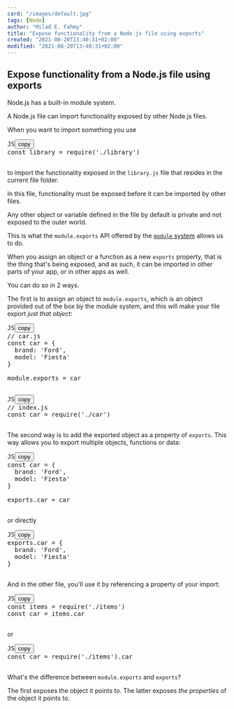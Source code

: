 ```yaml
---
card: "/images/default.jpg"
tags: [Node]
author: "Milad E. Fahmy"
title: "Expose functionality from a Node.js file using exports"
created: "2021-08-20T13:40:31+02:00"
modified: "2021-08-20T13:40:31+02:00"
---
```

<div id="___gatsby"><div style="outline:none" tabindex="-1" id="gatsby-focus-wrapper"><div class="layout-container"><main class="grid-container"><article class="article-reader"><h1 class="article-reader__headline">Expose functionality from a Node.js file using exports</h1><div><p>Node.js has a built-in module system.</p><p>A Node.js file can import functionality exposed by other Node.js files.</p><p>When you want to import something you use</p><pre class="prism-code language-js"><div class="shell-box-top"><span>JS</span><button type="button">copy</button></div><div class="token-line"><span class="token keyword">const</span><span class="token plain"> library </span><span class="token operator">=</span><span class="token plain"> </span><span class="token function">require</span><span class="token punctuation">(</span><span class="token string">'./library'</span><span class="token punctuation">)</span><span class="token plain"></span></div><div class="token-line"><span class="token plain">
</span></div></pre><p>to import the functionality exposed in the <code class="language-text">library.js</code> file that resides in the current file folder.</p><p>In this file, functionality must be exposed before it can be imported by other files.</p><p>Any other object or variable defined in the file by default is private and not exposed to the outer world.</p><p>This is what the <code class="language-text">module.exports</code> API offered by the <a href="https://nodejs.org/api/modules.html"><code class="language-text">module</code> system</a> allows us to do.</p><p>When you assign an object or a function as a new <code class="language-text">exports</code> property, that is the thing that's being exposed, and as such, it can be imported in other parts of your app, or in other apps as well.</p><p>You can do so in 2 ways.</p><p>The first is to assign an object to <code class="language-text">module.exports</code>, which is an object provided out of the box by the module system, and this will make your file export <em>just that object</em>:</p><pre class="prism-code language-js"><div class="shell-box-top"><span>JS</span><button type="button">copy</button></div><div class="token-line"><span class="token comment">// car.js</span><span class="token plain"></span></div><div class="token-line"><span class="token plain"></span><span class="token keyword">const</span><span class="token plain"> car </span><span class="token operator">=</span><span class="token plain"> </span><span class="token punctuation">{</span><span class="token plain"></span></div><div class="token-line"><span class="token plain">  brand</span><span class="token operator">:</span><span class="token plain"> </span><span class="token string">'Ford'</span><span class="token punctuation">,</span><span class="token plain"></span></div><div class="token-line"><span class="token plain">  model</span><span class="token operator">:</span><span class="token plain"> </span><span class="token string">'Fiesta'</span><span class="token plain"></span></div><div class="token-line"><span class="token plain"></span><span class="token punctuation">}</span><span class="token plain"></span></div><div class="token-line"><span class="token plain">
</span></div><div class="token-line"><span class="token plain">module</span><span class="token punctuation">.</span><span class="token property-access">exports</span><span class="token plain"> </span><span class="token operator">=</span><span class="token plain"> car</span></div><div class="token-line"><span class="token plain">
</span></div></pre><pre class="prism-code language-js"><div class="shell-box-top"><span>JS</span><button type="button">copy</button></div><div class="token-line"><span class="token comment">// index.js</span><span class="token plain"></span></div><div class="token-line"><span class="token plain"></span><span class="token keyword">const</span><span class="token plain"> car </span><span class="token operator">=</span><span class="token plain"> </span><span class="token function">require</span><span class="token punctuation">(</span><span class="token string">'./car'</span><span class="token punctuation">)</span><span class="token plain"></span></div><div class="token-line"><span class="token plain">
</span></div></pre><p>The second way is to add the exported object as a property of <code class="language-text">exports</code>. This way allows you to export multiple objects, functions or data:</p><pre class="prism-code language-js"><div class="shell-box-top"><span>JS</span><button type="button">copy</button></div><div class="token-line"><span class="token keyword">const</span><span class="token plain"> car </span><span class="token operator">=</span><span class="token plain"> </span><span class="token punctuation">{</span><span class="token plain"></span></div><div class="token-line"><span class="token plain">  brand</span><span class="token operator">:</span><span class="token plain"> </span><span class="token string">'Ford'</span><span class="token punctuation">,</span><span class="token plain"></span></div><div class="token-line"><span class="token plain">  model</span><span class="token operator">:</span><span class="token plain"> </span><span class="token string">'Fiesta'</span><span class="token plain"></span></div><div class="token-line"><span class="token plain"></span><span class="token punctuation">}</span><span class="token plain"></span></div><div class="token-line"><span class="token plain">
</span></div><div class="token-line"><span class="token plain">exports</span><span class="token punctuation">.</span><span class="token property-access">car</span><span class="token plain"> </span><span class="token operator">=</span><span class="token plain"> car</span></div><div class="token-line"><span class="token plain">
</span></div></pre><p>or directly</p><pre class="prism-code language-js"><div class="shell-box-top"><span>JS</span><button type="button">copy</button></div><div class="token-line"><span class="token plain">exports</span><span class="token punctuation">.</span><span class="token property-access">car</span><span class="token plain"> </span><span class="token operator">=</span><span class="token plain"> </span><span class="token punctuation">{</span><span class="token plain"></span></div><div class="token-line"><span class="token plain">  brand</span><span class="token operator">:</span><span class="token plain"> </span><span class="token string">'Ford'</span><span class="token punctuation">,</span><span class="token plain"></span></div><div class="token-line"><span class="token plain">  model</span><span class="token operator">:</span><span class="token plain"> </span><span class="token string">'Fiesta'</span><span class="token plain"></span></div><div class="token-line"><span class="token plain"></span><span class="token punctuation">}</span><span class="token plain"></span></div><div class="token-line"><span class="token plain">
</span></div></pre><p>And in the other file, you'll use it by referencing a property of your import:</p><pre class="prism-code language-js"><div class="shell-box-top"><span>JS</span><button type="button">copy</button></div><div class="token-line"><span class="token keyword">const</span><span class="token plain"> items </span><span class="token operator">=</span><span class="token plain"> </span><span class="token function">require</span><span class="token punctuation">(</span><span class="token string">'./items'</span><span class="token punctuation">)</span><span class="token plain"></span></div><div class="token-line"><span class="token plain"></span><span class="token keyword">const</span><span class="token plain"> car </span><span class="token operator">=</span><span class="token plain"> items</span><span class="token punctuation">.</span><span class="token property-access">car</span><span class="token plain"></span></div><div class="token-line"><span class="token plain">
</span></div></pre><p>or</p><pre class="prism-code language-js"><div class="shell-box-top"><span>JS</span><button type="button">copy</button></div><div class="token-line"><span class="token keyword">const</span><span class="token plain"> car </span><span class="token operator">=</span><span class="token plain"> </span><span class="token function">require</span><span class="token punctuation">(</span><span class="token string">'./items'</span><span class="token punctuation">)</span><span class="token punctuation">.</span><span class="token property-access">car</span><span class="token plain"></span></div><div class="token-line"><span class="token plain">
</span></div></pre><p>What's the difference between <code class="language-text">module.exports</code> and <code class="language-text">exports</code>?</p><p>The first exposes the object it points to.
The latter exposes <em>the properties</em> of the object it points to.</p></div></article></main></div></div><div id="gatsby-announcer" style="position:absolute;top:0;width:1px;height:1px;padding:0;overflow:hidden;clip:rect(0, 0, 0, 0);white-space:nowrap;border:0" aria-live="assertive" aria-atomic="true"></div></div>
